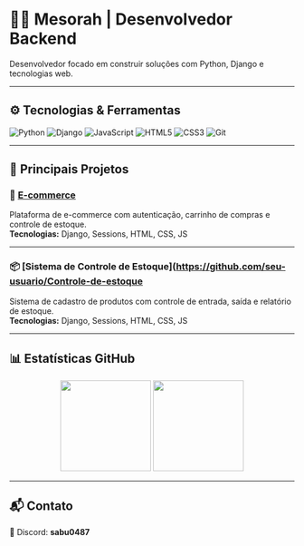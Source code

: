 # 👨‍💻 Mesorah | Desenvolvedor Backend

Desenvolvedor focado em construir soluções com Python, Django e tecnologias web.

---

## ⚙️ Tecnologias & Ferramentas

![Python](https://img.shields.io/badge/Python-3776AB?style=for-the-badge&logo=python&logoColor=white)
![Django](https://img.shields.io/badge/Django-092E20?style=for-the-badge&logo=django&logoColor=white)
![JavaScript](https://img.shields.io/badge/JavaScript-F7DF1E?style=for-the-badge&logo=javascript&logoColor=black)
![HTML5](https://img.shields.io/badge/HTML5-E34F26?style=for-the-badge&logo=html5&logoColor=white)
![CSS3](https://img.shields.io/badge/CSS3-1572B6?style=for-the-badge&logo=css3&logoColor=white)
![Git](https://img.shields.io/badge/Git-F05032?style=for-the-badge&logo=git&logoColor=white)

---

## 📌 Principais Projetos

### 🛒 [E-commerce](https://github.com/seu-usuario/E-COMMERCE)
Plataforma de e-commerce com autenticação, carrinho de compras e controle de estoque.  
**Tecnologias:** Django, Sessions, HTML, CSS, JS

---

### 📦 [Sistema de Controle de Estoque](https://github.com/seu-usuario/Controle-de-estoque
Sistema de cadastro de produtos com controle de entrada, saída e relatório de estoque.  
**Tecnologias:** Django, Sessions, HTML, CSS, JS

---

## 📊 Estatísticas GitHub

<div align="center">
  <img height="160em" src="https://github-readme-stats.vercel.app/api?username=Mesorah&show_icons=true&theme=default&count_private=true&hide=issues" />
  <img height="160em" src="https://github-readme-stats.vercel.app/api/top-langs/?username=Mesorah&layout=compact&theme=default" />
</div>

---

## 📬 Contato

📎 Discord: **sabu0487**
